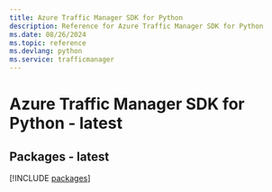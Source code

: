 ```yaml
---
title: Azure Traffic Manager SDK for Python
description: Reference for Azure Traffic Manager SDK for Python
ms.date: 08/26/2024
ms.topic: reference
ms.devlang: python
ms.service: trafficmanager
---
```

# Azure Traffic Manager SDK for Python - latest
## Packages - latest
[!INCLUDE [packages](traffic-manager-index.md)]
